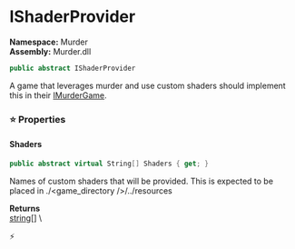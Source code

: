 # IShaderProvider

**Namespace:** Murder \
**Assembly:** Murder.dll

```csharp
public abstract IShaderProvider
```

A game that leverages murder and use custom shaders should implement this in their [IMurderGame](/Murder/IMurderGame.html).

### ⭐ Properties
#### Shaders
```csharp
public abstract virtual String[] Shaders { get; }
```

Names of custom shaders that will be provided.
            This is expected to be placed in ./<game_directory />/../resources

**Returns** \
[string[]](https://learn.microsoft.com/en-us/dotnet/api/System.String?view=net-7.0) \


⚡